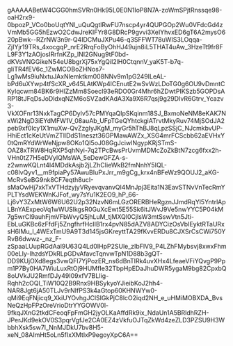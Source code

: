 gAAAAABetW4CGG0hmSVRn0Hk95L0E0N1IoP8N7A-zoWmSPjtRnssqe98-oaH2rx9-0bpozP_VCo0boUqtYNl_uQuQgtlRwFU7nscp4yr4QUPGOp2Wu0VFdcGd4zVmMb5GG5hEzwO2CdwJreKIFYr8G8DRcP9gvvi3XeIYhvxED6gT6A2mysO620pBwk--RZrNW3n9r-Q4IDCMuJXPu46-q3SFFWT78uWIS3LOqqa-ZjIYjr19TRs_4xocgqP_nrE2RrqFoByOhHJ49ujn8iL5THAT4uAw_3HzeTt9fr8FL9F3Y1zAOjosIRrfnKZp_lNI2GNug9tF0bd-dKVsVNGGikeN54eU8bgrXj75xYgQiI2lH0CtqnnV_yaK5T-b7q-gIiTR4fEV6c_1ZwMCOBoZHNos7-Lg1wMs9iuNxtuJAxNlemktkm008NNv9m1pG249ILeAL-bPd6uXYwp4tfScXR_v645LAtKWp4lCEnutE2wSvWzLDoTG0g6OU9vDmntCKyIqcwm84BK6r9HlZzMm8SoecI93eRDO0Gr4Mhr6hZDwtPIKSzb5GOPDsARP18tJFqDsJoDldxqNZM6oSVZadKAdA3Xa9X6R7qsj9g29DIvR6Gtrv_Ycazv3-VkXOFnr13NxkTagCP6Dylv57cPMYqaQIpSKqinm18SJ_BxmoNeNM8eKAK7NxWi2NgD3iEYdMFW1V_08auAb_UFpTGeQYhtckgiATrvtMkyRuv74MjSOdJA2peb9xf0lcy1X1muXw-QvZzgIyJKgM_myGr5hThBJ8qLpzSSjC_NJcmkbvUP-HhiEct1cKeUtVmZTllDdS1lneszt36GPMawAWZx_XSG4mrFCScbb62aEVHxY0tQmRYdWrWeNjpw8OKo1QI5oJ08GgJciwINgypKRjSTmS-OAZ8xTRW8HqRXP5qhNyi-7q2TPcBwsPrUvmMDMcZoZkBtN7zcg6fxx2h-VHn0tZ7H5eDVylQMsWA_5eDewGFZA-s-z2wnwKQLnt4l4MDdkAsjb2jLZhCIieWkB2fmNnhY5IQL-c08lvQyv1__m9fpiaPy57AwuBIuPxJrr_m9gCg_krx4nBFeWz9QOUJ2_aKG-McRvSeBG9nk8CF7eqth8ucI-sMaOwHj7xkTxVTHdzyjyVRyevqvanvQl4MnJpj3Eita1N3EavSTNvVnTecRmYPLTYsdWEKWnKJFof_wy7sYu1K2EO9_hP_66-Lj6vY3ZxMtW6W6U62U2p32NzvN6mLGzORERBHeRgznJJmdRqYl5YntrlApLBnYAExpeoVq1wWUSlkgsR0GuXcEwt5E55Sk6itJWvJ9Ve5nwYYC5P04kM7g5wrCl9auhFjmVFbWvyQ5jhLuM_tjMXQl0CjIsW3mtSswVtn5Jti-EbLuGKBc6zFfdFj5ZngfhrfHcIIB1rx4pvN85dAZV8ADYCizOsVbIEyktRTaURxsH6IMu_l_4WExTmU9A9T3d145jsGKreyttTA29fKvvERDu8CJXSrCsCWi750YRvB6dwwz-_nz_F-zSpaaLUupRGdAal9U63Q4Ld0IHpP2SUle_zIbFlV9_P4LZhFMybsvj8xwxFhm00eLIy-IhzdsYDkRLpGDvAfavcTqnvwTpN1D88b3gQT-DD9KUjOXd8egs3vwQFl7YjPozER_ns6dBnTIRk4uvXHx4LfeaeVFiYQvgP9Ppm1P7By0HA7WiuLuxRtOj9HUMfIe32TbpHpEDaJhuDWR5ygaM9bg82CpxbQ8oUVkJU2RmfDJy49I09xfV7BLIig-Rqhh2cOQl_TiW10Q2B9Rnx9HBSykyoYJieibKoJ2hh4-NAR8Jgt6jA50TLJv9rNIfPS3k4aGtop60KHNWYw0-qMi9EqFNjicq9_XkiUYOvhgJClSIGkPjC8lcO2iqd2NH_e_uHMiMOBXDA_BvsNeQzHpFPzOreVrioDtrYYGOWV0l-9fkqJXnG2tkdCFeoqFpFmGH2jyOLKaAffdRk9ix_NdaUn1A5BRldhRZH-JPerJKd9ekOV0S3pqrVgfJe2CA0EZ4zVkfuOJTqZkWd4zeZLD3PZSU9H3WbbhXsk5sw7I_NnMJDkU7bv8H5-xeN_08AImHt5oLn5fIxXMtlxP9egoyXpC6A==